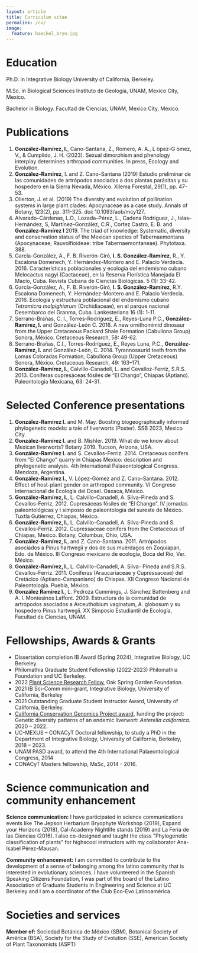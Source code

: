 ```yaml
---
layout: article
title: Curriculum vitae
permalink: /cv/
image:
  feature: haeckel_bryo.jpg
---
```


# Education
Ph.D. in Integrative Biology
University of California, Berkeley.

M.Sc. in Biological Sciences
Instituto de Geología, UNAM, Mexico City, Mexico.

Bachelor in Biology.
Facultad de Ciencias, UNAM, Mexico City, Mexico.

# Publications

1. **González-Ramírez, I.**, Cano-Santana, Z., Romero, A. A., L ́opez-G ́omez, V., & Cumplido, J. H.
(2023). Sexual dimorphism and phenology interplay determines arthropod communities. In press,
Ecology and Evolution.
2. **González–Ramírez**, I. and Z. Cano–Santana (2019) Estudio preliminar de las comunidades de artrópodos asociadas a dos plantas parásitas y su hospedero en la Sierra Nevada, México. Xilema Forestal, 29(1), pp. 47-53.
3. Ollerton, J. et al. (2019) The diversity and evolution of pollination systems in large plant clades: Apocynaceae as a case
study. Annals of Botany, 123(2), pp. 311-325. doi: 10.1093/aob/mcy127.
4. Alvarado–Cárdenas, L.O., Lozada–Pérez, L., Cadena Rodriguez, J., Islas–Hernández, S, Martínez–González, C.R., Cortez Castro, E. B. and **González–Ramírez I** 2019. The triad of knowledge: Systematic, diversity and conservation status of the Mexican species of Tabernaemontana (Apocynaceae; Rauvolfioideae: tribe Tabernaemontaneae). Phytotaxa. 388.
5. García-González, A., F. B. Riverón-Giró, **I. S. González-Ramírez**, R., Y. Escalona Domenech, Y. Hernández-Montero and E. Palacio Verdecia. 2016. Características poblacionales y ecología del endemismo cubano Melocactus nagyi (Cactaceae), en la Reserva Florística Manejada El Macío, Cuba. Revista Cubana de Ciencias Biológicas. 5 (1): 33-42.
6. García-González, A., F. B. Riverón-Giró, **I. S. González-Ramírez**, R.Y. Escalona Domenech, Y. Hernández-Montero and E. Palacio Verdecia. 2016. Ecología y estructura poblacional del endemismo cubano *Tetramicra malpighiarum* (Orchidiaceae), en el parque nacional Desembarco del Granma, Cuba. Lankesteriana 16 (1): 1-11.
7. Serrano-Brañas, C. I., Torres-Rodríguez, E., Reyes-Luna P.C., **González-Ramírez, I.** and González-León C. 2016. A new
 ornithomimid dinosaur from the Upper Cretaceous Packard Shale Formation (Cabullona Group) Sonora, México.
 Cretaceous Research, 58: 49-62.
8. Serrano-Brañas, C.I., Torres-Rodríguez, E., Reyes Luna, P.C., **González-Ramírez, I.** and González-León, C. 2014. Tyrannosaurid teeth from the Lomas Coloradas Formation, Cabullona Group (Upper Cretaceous) Sonora, México. Cretaceous Research, 49: 163–171.
9. **González-Ramírez, I.**, Calvillo-Canadell, L. and Cevalloz-Ferríz, S.R.S. 2013. Coníferas cupresáceas fósiles de “El Chango”, Chiapas (Aptiano). Paleontología Mexicana, 63: 24-31.


# Selected Conference presentations


1.	**González-Ramírez I.** and M. May. Boosting biogeographically informed phylogenetic models: a tale of liverworts (Poster). SSB 2023, Mexico City.
2.	**González-Ramírez I.** and B. Mishler. 2019. What do we know about Mexican liverworts? Botany 2019. Tucson, Arizona, USA.
3.	**González-Ramírez I.** and S. Cevallos-Ferriz. 2014. Cretaceous conifers from “El Chango” quarry in Chiapas Mexico: description and phylogenetic analysis. 4th International Palaeontological Congress. Mendoza, Argentina.
4.	**González-Ramírez I.**, V. López-Gómez and Z. Cano-Santana. 2012. Effect of host-plant gender on arthropod community. VI Congreso Internacional de Ecología del Dosel. Oaxaca, México.
5.	**González-Ramírez, I.**, L. Calvillo-Canadell, A. Silva-Pineda and S. Cevallos-Ferriz, 2012. Cupresáceas fósiles de “El Chango”. IV jornadas paleontológicas y I simposio de paleontología del sureste de México. Tuxtla Gutiérrez, Chiapas, México.
6.	**González-Ramírez, I.**, L. Calvillo-Canadell, A. Silva-Pineda and S. Cevallos-Ferriz. 2012. Cupressaceae conifers from the Cretaceous of Chiapas, Mexico. Botany, Columbus, Ohio, USA.
7.	**González-Ramírez, I.**, and Z. Cano-Santana. 2011. Artrópodos asociados a Pinus hartwegii y dos de sus muérdagos en Zoquiapan, Edo. de México. III Congreso mexicano de ecología, Boca del Río, Ver. México.
8.	**González-Ramírez, I.**, L. Calvillo-Canadell, A. Silva- Pineda and S.R.S. Cevallos-Ferriz. 2011. Coníferas (Araucariaceae y Cupressaceae) del Cretácico (Aptiano-Campaniano) de Chiapas. XII Congreso Nacional de Paleontología. Puebla, México. 
9.	**González Ramírez I.**, L. Pedroza Cummings, J. Sánchez Battenberg and A. I. Montesinos Laffont. 2009. Estructura de la comunidad de artrópodos asociados a Arceuthobium vaginatum, A. globosum y su hospedero Pinus hartwegii. XX Simposio Estudiantil de Ecología, Facultad de Ciencias, UNAM.


# Fellowships, Awards & Grants

* Dissertation completion IB Award (Spring 2024), Integrative Biology, UC Berkeley.
* Philomathia Graduate Student Fellowship (2022-2023) Philomathia Foundation and UC Berkeley.
* 2022 [Plant Science Research Fellow](https://www.osgf.org/blog/2021/12/20/oak-spring-garden-foundation-announces-2022-fellows), Oak Spring Garden Foundation.
* 2021 IB Sci-Comm mini-grant, Integrative Biology, University of California, Berkeley
* 2021 Outstanding Graduate Student Instructor Award, University of California, Berkeley.
* [California Conservation Genomics Project award](https://www.ccgproject.org), funding the project: Genetic diversity patterns of an endemic liverwort: *Asterella californica*. 2020 – 2022.
* UC-MEXUS – CONACyT Doctoral fellowship, to study a PhD in the Department of Integrative Biology, University of
California, Berkeley, 2018 – 2023.
* UNAM PASD award, to attend the 4th International Palaeontological Congress, 2014
* CONACyT Masters fellowship, MsSc, 2014 - 2016.


# Science communication and community enhancement

**Science communication:** I have participated in science communications events like The Jepson Herbarium Bryophyte Workshop (2019), Expand your Horizons (2018), Cal-Academy Nightlife stands (2019) and La Feria de las Ciencias (2016). I also co-designed and taught the class "Phylogenetic classification of plants" for highscool instructors with my collaborator Ana-Isabel Pérez-Mausan. 

**Community enhancement:** I am committed to contribute to the development of a sense of belonging among the latino community that is interested in evolutionary sciences. I have volunteered in the Spanish Speaking Citizens Foundation, I was part of the board of the Latino Association of Graduate Students in Engineering and Science at UC Berkeley and I am a coordinator of the Club Eco-Evo Latinoamérica. 

# Societies and services

**Member of:** Sociedad Botánica de México (SBM), Botanical Society of América (BSA), Society for the Study of Evolution (SSE), American Society of Plant Taxonomists (ASPT)


